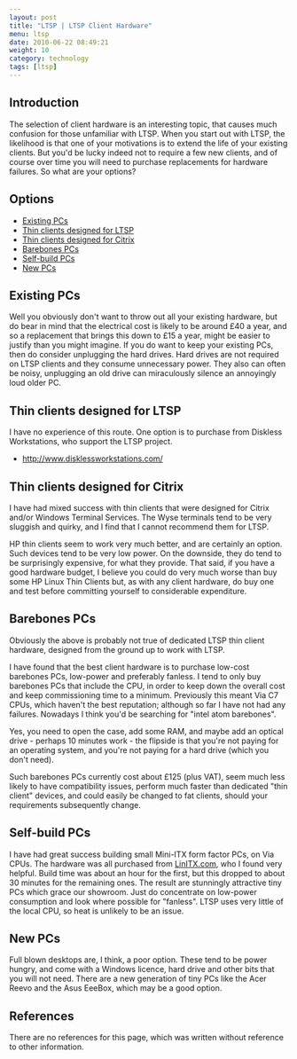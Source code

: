 ```yaml
---
layout: post
title: "LTSP | LTSP Client Hardware"
menu: ltsp
date: 2010-06-22 08:49:21
weight: 10
category: technology
tags: [ltsp]
---
```


## Introduction

The selection of client hardware is an interesting topic, that causes much confusion for those unfamiliar with LTSP.  When you start out with LTSP, the likelihood is that one of your motivations is to extend the life of your existing clients.  But you'd be lucky indeed not to require a few new clients, and of course over time you will need to purchase replacements for hardware failures.  So what are your options?

<!--more-->

## Options

   * [Existing PCs](#existing-pcs)
   * [Thin clients designed for LTSP](#thin-clients-designed-for-ltsp)
   * [Thin clients designed for Citrix](#thin-clients-designed-for-citrix)
   * [Barebones PCs](#barebones-pcs)
   * [Self-build PCs](#self-build-pcs)
   * [New PCs](#new-pcs)

## Existing PCs

Well you obviously don't want to throw out all your existing hardware, but do bear in mind that the electrical cost is likely to be around &pound;40 a year, and so a replacement that brings this down to &pound;15 a year, might be easier to justify than you might imagine.  If you do want to keep your existing PCs, then do consider unplugging the hard drives.  Hard drives are not required on LTSP clients and they consume unnecessary power.  They also can often be noisy, unplugging an old drive can miraculously silence an annoyingly loud older PC.

## Thin clients designed for LTSP

I have no experience of this route.  One option is to purchase from Diskless Workstations, who support the LTSP project.

   * http://www.disklessworkstations.com/

## Thin clients designed for Citrix

I have had mixed success with thin clients that were designed for Citrix and/or Windows Terminal Services.  The Wyse terminals tend to be very sluggish and quirky, and I find that I cannot recommend them for LTSP.

HP thin clients seem to work very much better, and are certainly an option.  Such devices tend to be very low power.  On the downside, they do tend to be surprisingly expensive, for what they provide.  That said, if you have a good hardware budget, I believe you could do very much worse than buy some HP Linux Thin Clients but, as with any client hardware, do buy one and test before committing yourself to considerable expenditure.

## Barebones PCs

Obviously the above is probably not true of dedicated LTSP thin client hardware, designed from the ground up to work with LTSP.

I have found that the best client hardware is to purchase low-cost barebones PCs, low-power and preferably fanless.  I tend to only buy barebones PCs that include the CPU, in order to keep down the overall cost and keep commissioning time to a minimum.  Previously this meant Via C7 CPUs, which haven't the best reputation; although so far I have not had any failures.  Nowadays I think you'd be searching for "intel atom barebones".

Yes, you need to open the case, add some RAM, and maybe add an optical drive - perhaps 10 minutes work - the flipside is that you're not paying for an operating system, and you're not paying for a hard drive (which you don't need). 

Such barebones PCs currently cost about &pound;125 (plus VAT), seem much less likely to have compatibility issues, perform much faster than dedicated "thin client" devices, and could easily be changed to fat clients, should your requirements subsequently change.

## Self-build PCs

I have had great success building small Mini-ITX form factor PCs, on Via CPUs.  The hardware was all purchased from [LinITX.com](http://linitx.com), who I found very helpful.  Build time was about an hour for the first, but this dropped to about 30 minutes for the remaining ones.  The result are stunningly attractive tiny PCs which grace our showroom.  Just do concentrate on low-power consumption and look where possible for "fanless".  LTSP uses very little of the local CPU, so heat is unlikely to be an issue.

## New PCs

Full blown desktops are, I think, a poor option.  These tend to be power hungry, and come with a Windows licence, hard drive and other bits that you will not need.  There are a new generation of tiny PCs like the Acer Reevo and the Asus EeeBox, which may be a good option.

## References

There are no references for this page, which was written without reference to other information.
